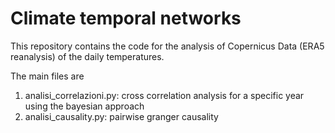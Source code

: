 # Climate temporal networks
This repository contains the code for the analysis of Copernicus Data (ERA5 
reanalysis) of the daily temperatures.

The main files are 

1. analisi_correlazioni.py: 
	cross correlation analysis for a specific year
	using the bayesian approach
2. analisi_causality.py:
	pairwise granger causality 
	

